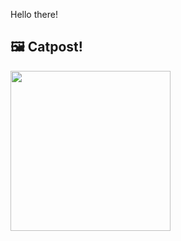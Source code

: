 Hello there!



## 🖼️ Catpost!

<sub>
    <img src="https://cdn2.thecatapi.com/images/XT3M3LXmE.jpg" height="256">
</sub>

